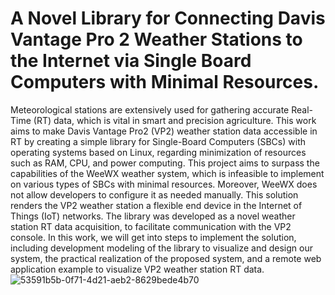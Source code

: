 # A Novel Library for Connecting Davis Vantage Pro 2 Weather Stations to the Internet via Single Board Computers with Minimal Resources.
Meteorological stations are extensively used for gathering accurate Real-Time (RT) data, which is vital in smart and precision agriculture. 
This work aims to make Davis Vantage Pro2 (VP2) weather station data accessible in RT by creating a simple library for Single-Board Computers (SBCs) with operating systems based on Linux, 
regarding minimization of resources such as RAM, CPU, and power computing. This project aims to surpass the capabilities of the WeeWX weather system,
which is infeasible to implement on various types of SBCs with minimal resources. Moreover, WeeWX does not allow developers to configure it as needed manually.
This solution renders the VP2 weather station a flexible end device in the Internet of Things (IoT) networks. The library was developed as a novel weather station RT data acquisition, to facilitate communication with the VP2 console.
In this work, we will get into steps to implement the solution, including development modeling of the library to visualize and design our system, the practical realization of the proposed system, 
and a remote web application example to visualize VP2 weather station RT data.
![53591b5b-0f71-4d21-aeb2-8629bede4b70](https://github.com/okachaamraouy/2IaaS_Blockchain-Based-IoT-Platform/assets/75426884/0de7de79-5d4e-4a66-b96f-3522134065fd)

